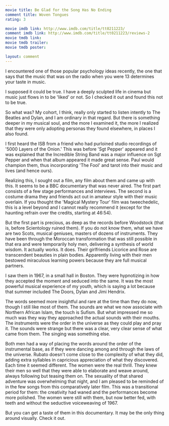 ```yaml
---
movie title: Be Glad for the Song Has No Ending
comment title: Woven Tongues
rating: 3

movie imdb link: http://www.imdb.com/title/tt0211223/
comment imdb link: http://www.imdb.com/title/tt0211223/reviews-2
movie tmdb link: 
movie tmdb trailer: 
movie tmdb poster: 

layout: comment
---
```


I encountered one of those popular psychology ideas recently, the one that says that the music that was on the radio when you were 13 determines your taste in music.

I supposed it could be true. I have a deeply sculpted life in cinema but music just flows in to be 'liked' or not. So I checked it out and found this not to be true.

So what was? My cohort, I think, really only started to listen intently to The Beatles and Dylan, and I am ordinary in that regard. But there is something deeper in my musical soul, and the more I examined it, the more I realized that they were only adopting personas they found elsewhere, in places I also found.

I first heard the ISB from a friend who had purloined studio recordings of '5000 Layers of the Onion.' This was before 'Sgt Pepper' appeared and it was explained that the Incredible String Band was a major influence on Sgt Pepper and when that album appeared it made great sense. Paul would champion them, thus incorporating 'The Fool' and tarot into their music and lives (and hence ours).

Realizing this, I sought out a film, any film about them and came up with this. It seems to be a BBC documentary that was never aired. The first part consists of a few stage performances and interviews. The second is a costume drama they and friends act out in amateur style with their music overlain. If you thought the 'Magical Mystery Tour' film was tweechedelic, this is a level beyond and I cannot really recommend it (except for the haunting refrain over the credits, starting at 46:54).

But the first part is precious, as deep as the records before Woodstock (that is, before Scientology ruined them). If you do not know them, what we have are two Scots, musical geniuses, masters of dozens of instruments. They have been through the Moroccan transformation that was still possible in that era and were temporarily holy men, delivering a synthesis of world wisdom. It actually works. It does. Their girlfriends Licorice and Rose are transcendent beauties in plain bodies. Apparently living with their men bestowed miraculous learning powers because they are full musical partners.

I saw them in 1967, in a small hall in Boston. They were hypnotizing in how they accepted the moment and seduced into the same. It was the most powerful musical experience of my youth, which is saying a lot because that summer included The Doors, Dylan and Jimi Hendrix.

The words seemed more insightful and rare at the time than they do now, though I still like most of them. The sounds are what we now associate with Northern African Islam, the touch is Sufism. But what impressed me so much was they way they approached the actual sounds with their mouths. The instruments were the order in the universe as they could play and pray it. The sounds were strange but there was a clear, very clear sense of what came from them. The singing was something else.

Both men had a way of placing the words around the order of the instrumental base, as if they were dancing among and through the laws of the universe. Rubato doesn't come close to the complexity of what they did, adding extra syllables in capricious appreciation of what they discovered. Each time it seemed different. The women were the real thrill. They knew their men so well that they were able to elaborate and weave around, always following but teasing them on. The sexuality of that shared adventure was overwhelming that night, and I am pleased to be reminded of in the few songs from this comparatively later film. This was a transitional period for them: the creativity had waned and the performances become more polished. The women were still with them, but now better fed, with teeth and without the seductive voiceweaving of 1967.

But you can get a taste of them in this documentary. It may be the only thing around visually. Check it out.
